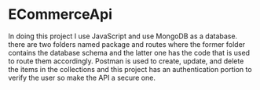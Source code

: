 # ECommerceApi
In doing this project I use JavaScript and use MongoDB as a database. there are two folders named package and routes where the former folder contains the database schema and the latter one has the code that is used to route them accordingly. Postman is used to create, update, and delete the items in the collections and this project has an authentication portion to verify the user so make the API a secure one.
